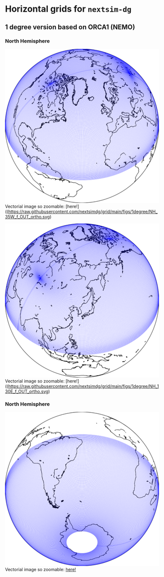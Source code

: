 # Horizontal grids for `nextsim-dg`


## 1 degree version based on ORCA1 (NEMO)


### North Hemisphere

![**plot**](https://github.com/nextsimdg/grid/blob/main/figs/1degree/NH_35W_f_OUT_ortho.svg) <br>
Vectorial image so zoomable: [here!]((https://raw.githubusercontent.com/nextsimdg/grid/main/figs/1degree/NH_35W_f_OUT_ortho.svg)

![**plot**](https://github.com/nextsimdg/grid/blob/main/figs/1degree/NH_130E_f_OUT_ortho.svg) <br>
Vectorial image so zoomable: [here!]((https://raw.githubusercontent.com/nextsimdg/grid/main/figs/1degree/NH_130E_f_OUT_ortho.svg)

<!--
<p align="center">
  <img width="400" src="https://github.com/nextsimdg/grid/blob/main/figs/1degree/NH_35W_f_OUT_ortho.svg">
</p>
-->

### North Hemisphere

![**plot**](https://github.com/nextsimdg/grid/blob/main/figs/1degree/SH_35W_f_OUT_ortho.svg) <br>
Vectorial image so zoomable: [here!](https://raw.githubusercontent.com/nextsimdg/grid/main/figs/1degree/SH_35W_f_OUT_ortho.svg)
